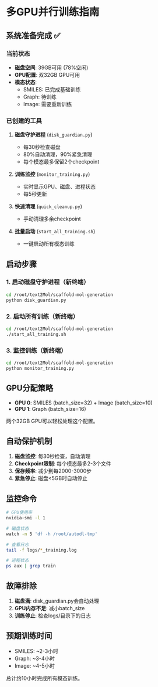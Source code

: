 # 多GPU并行训练指南

## 系统准备完成 ✅

### 当前状态
- **磁盘空间**: 39GB可用 (78%空闲)
- **GPU配置**: 双32GB GPU可用
- **模态状态**:
  - SMILES: 已完成基础训练
  - Graph: 待训练
  - Image: 需要重新训练

### 已创建的工具

1. **磁盘守护进程** (`disk_guardian.py`)
   - 每30秒检查磁盘
   - 80%自动清理，90%紧急清理
   - 每个模态最多保留2个checkpoint

2. **训练监控** (`monitor_training.py`)
   - 实时显示GPU、磁盘、进程状态
   - 每5秒更新

3. **快速清理** (`quick_cleanup.py`)
   - 手动清理多余checkpoint

4. **批量启动** (`start_all_training.sh`)
   - 一键启动所有模态训练

## 启动步骤

### 1. 启动磁盘守护进程（新终端）
```bash
cd /root/text2Mol/scaffold-mol-generation
python disk_guardian.py
```

### 2. 启动所有训练（新终端）
```bash
cd /root/text2Mol/scaffold-mol-generation
./start_all_training.sh
```

### 3. 监控训练（新终端）
```bash
cd /root/text2Mol/scaffold-mol-generation
python monitor_training.py
```

## GPU分配策略

- **GPU 0**: SMILES (batch_size=32) + Image (batch_size=10)
- **GPU 1**: Graph (batch_size=16)

两个32GB GPU可以轻松处理这个配置。

## 自动保护机制

1. **磁盘监控**: 每30秒检查，自动清理
2. **Checkpoint限制**: 每个模态最多2-3个文件
3. **保存频率**: 减少到每2000-3000步
4. **紧急停止**: 磁盘<5GB时自动停止

## 监控命令

```bash
# GPU使用率
nvidia-smi -l 1

# 磁盘状态
watch -n 5 'df -h /root/autodl-tmp'

# 查看日志
tail -f logs/*_training.log

# 进程状态
ps aux | grep train
```

## 故障排除

1. **磁盘满**: disk_guardian.py会自动处理
2. **GPU内存不足**: 减小batch_size
3. **训练停止**: 检查logs/目录下的日志

## 预期训练时间

- SMILES: ~2-3小时
- Graph: ~3-4小时  
- Image: ~4-5小时

总计约10小时完成所有模态训练。